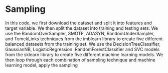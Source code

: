 # Sampling

In this code, we first download the dataset and split it into features and target variable. We then split the dataset into training and testing sets. We use the RandomOverSampler, SMOTE, ADASYN, RandomUnderSampler, and TomekLinks techniques from the imblearn library to create five different balanced datasets from the training set. We use the DecisionTreeClassifier, GaussianNB, LogisticRegression ,RandomForestClassifier and SVC models from the sklearn library to create five different machine learning models. We then loop through each combination of sampling technique and machine learning model, apply the sampling
